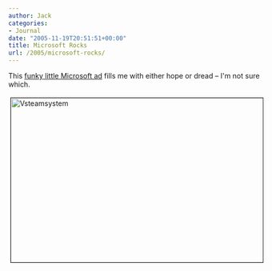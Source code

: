 ```yaml
---
author: Jack
categories:
- Journal
date: "2005-11-19T20:51:51+00:00"
title: Microsoft Rocks
url: /2005/microsoft-rocks/
---
```


This [funky little Microsoft ad][1] fills me with either hope or dread &#8211; I'm not sure which.
  

  
<img src="https://blog.jackbaty.com:8969/files/vsteamsystem.jpg" height="328" width="505" border="1" hspace="4" vspace="4" alt="Vsteamsystem" />

 [1]: http://www.microsoft.com/korea/events/ready2005/vs_song.asp